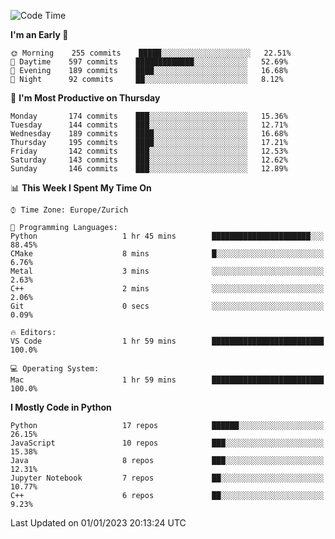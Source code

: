 <!--START_SECTION:waka-->
![Code Time](http://img.shields.io/badge/Code%20Time-2%2C540%20hrs%2022%20mins-blue)

**I'm an Early 🐤** 

```text
🌞 Morning    255 commits    █████░░░░░░░░░░░░░░░░░░░░   22.51% 
🌆 Daytime    597 commits    █████████████░░░░░░░░░░░░   52.69% 
🌃 Evening    189 commits    ████░░░░░░░░░░░░░░░░░░░░░   16.68% 
🌙 Night      92 commits     ██░░░░░░░░░░░░░░░░░░░░░░░   8.12%

```
📅 **I'm Most Productive on Thursday** 

```text
Monday       174 commits    ███░░░░░░░░░░░░░░░░░░░░░░   15.36% 
Tuesday      144 commits    ███░░░░░░░░░░░░░░░░░░░░░░   12.71% 
Wednesday    189 commits    ████░░░░░░░░░░░░░░░░░░░░░   16.68% 
Thursday     195 commits    ████░░░░░░░░░░░░░░░░░░░░░   17.21% 
Friday       142 commits    ███░░░░░░░░░░░░░░░░░░░░░░   12.53% 
Saturday     143 commits    ███░░░░░░░░░░░░░░░░░░░░░░   12.62% 
Sunday       146 commits    ███░░░░░░░░░░░░░░░░░░░░░░   12.89%

```


📊 **This Week I Spent My Time On** 

```text
⌚︎ Time Zone: Europe/Zurich

💬 Programming Languages: 
Python                   1 hr 45 mins        ██████████████████████░░░   88.45% 
CMake                    8 mins              █░░░░░░░░░░░░░░░░░░░░░░░░   6.76% 
Metal                    3 mins              ░░░░░░░░░░░░░░░░░░░░░░░░░   2.63% 
C++                      2 mins              ░░░░░░░░░░░░░░░░░░░░░░░░░   2.06% 
Git                      0 secs              ░░░░░░░░░░░░░░░░░░░░░░░░░   0.09%

🔥 Editors: 
VS Code                  1 hr 59 mins        █████████████████████████   100.0%

💻 Operating System: 
Mac                      1 hr 59 mins        █████████████████████████   100.0%

```

**I Mostly Code in Python** 

```text
Python                   17 repos            ██████░░░░░░░░░░░░░░░░░░░   26.15% 
JavaScript               10 repos            ███░░░░░░░░░░░░░░░░░░░░░░   15.38% 
Java                     8 repos             ███░░░░░░░░░░░░░░░░░░░░░░   12.31% 
Jupyter Notebook         7 repos             ██░░░░░░░░░░░░░░░░░░░░░░░   10.77% 
C++                      6 repos             ██░░░░░░░░░░░░░░░░░░░░░░░   9.23%

```



 Last Updated on 01/01/2023 20:13:24 UTC
<!--END_SECTION:waka-->　　
